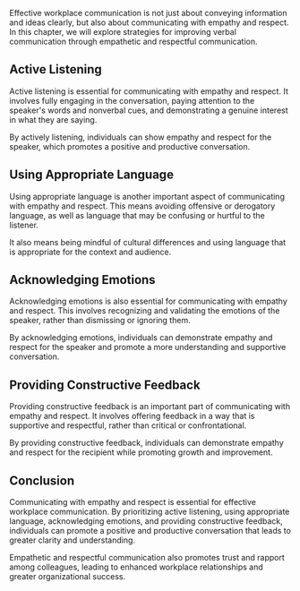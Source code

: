
Effective workplace communication is not just about conveying information and ideas clearly, but also about communicating with empathy and respect. In this chapter, we will explore strategies for improving verbal communication through empathetic and respectful communication.

Active Listening
----------------

Active listening is essential for communicating with empathy and respect. It involves fully engaging in the conversation, paying attention to the speaker's words and nonverbal cues, and demonstrating a genuine interest in what they are saying.

By actively listening, individuals can show empathy and respect for the speaker, which promotes a positive and productive conversation.

Using Appropriate Language
--------------------------

Using appropriate language is another important aspect of communicating with empathy and respect. This means avoiding offensive or derogatory language, as well as language that may be confusing or hurtful to the listener.

It also means being mindful of cultural differences and using language that is appropriate for the context and audience.

Acknowledging Emotions
----------------------

Acknowledging emotions is also essential for communicating with empathy and respect. This involves recognizing and validating the emotions of the speaker, rather than dismissing or ignoring them.

By acknowledging emotions, individuals can demonstrate empathy and respect for the speaker and promote a more understanding and supportive conversation.

Providing Constructive Feedback
-------------------------------

Providing constructive feedback is an important part of communicating with empathy and respect. It involves offering feedback in a way that is supportive and respectful, rather than critical or confrontational.

By providing constructive feedback, individuals can demonstrate empathy and respect for the recipient while promoting growth and improvement.

Conclusion
----------

Communicating with empathy and respect is essential for effective workplace communication. By prioritizing active listening, using appropriate language, acknowledging emotions, and providing constructive feedback, individuals can promote a positive and productive conversation that leads to greater clarity and understanding.

Empathetic and respectful communication also promotes trust and rapport among colleagues, leading to enhanced workplace relationships and greater organizational success.
